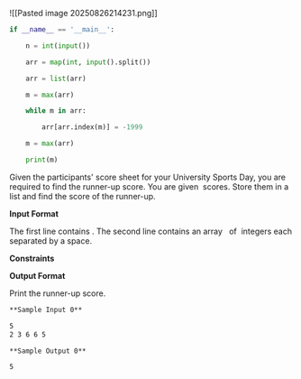 ![[Pasted image 20250826214231.png]]

```python
if __name__ == '__main__':

    n = int(input())

    arr = map(int, input().split())

    arr = list(arr)

    m = max(arr)

    while m in arr:

        arr[arr.index(m)] = -1999

    m = max(arr)

    print(m)
```

Given the participants' score sheet for your University Sports Day, you are required to find the runner-up score. You are given  scores. Store them in a list and find the score of the runner-up.

**Input Format**

The first line contains . The second line contains an array   of  integers each separated by a space.

**Constraints**

**Output Format**

Print the runner-up score.

```md
**Sample Input 0**

5
2 3 6 6 5

**Sample Output 0**

5
```

